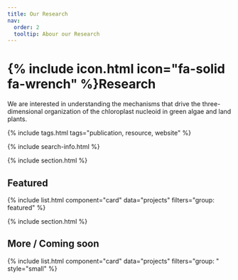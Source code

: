 ```yaml
---
title: Our Research
nav:
  order: 2
  tooltip: Abour our Research
---
```


# {% include icon.html icon="fa-solid fa-wrench" %}Research

We are interested in understanding the mechanisms that drive the three-dimensional organization of the chloroplast nucleoid in green algae and land plants.

{% include tags.html tags="publication, resource, website" %}

{% include search-info.html %}

{% include section.html %}

## Featured

{% include list.html component="card" data="projects" filters="group: featured" %}

{% include section.html %}

## More / Coming soon

{% include list.html component="card" data="projects" filters="group: " style="small" %}
